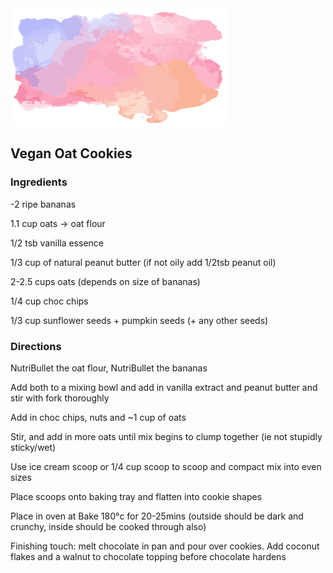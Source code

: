 <img src="images/image-20200401092956572.png" alt="image-20200401092956572" style="zoom:50%;" />



## Vegan Oat Cookies

### Ingredients

-2 ripe bananas 

1.1 cup oats -> oat flour

1/2 tsb vanilla essence

1/3 cup of natural peanut butter (if not oily add 1/2tsb peanut oil)



2-2.5 cups oats (depends on size of bananas)



1/4 cup choc chips

1/3 cup sunflower seeds + pumpkin seeds (+ any other seeds)



### Directions

NutriBullet the oat flour, NutriBullet the bananas 

Add both to a mixing bowl and add in vanilla extract and peanut butter and stir with fork thoroughly

Add in choc chips, nuts and ~1 cup of oats 



Stir, and add in more oats until mix begins to clump together (ie not stupidly sticky/wet)



Use ice cream scoop or 1/4 cup scoop to scoop and compact mix into even sizes

Place scoops onto baking tray and flatten into cookie shapes



Place in oven at Bake 180°c for 20-25mins (outside should be dark and crunchy, inside should be cooked through also)



Finishing touch: melt chocolate in pan and pour over cookies. Add coconut flakes and a walnut to chocolate topping before chocolate hardens